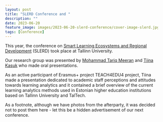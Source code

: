 ```yaml
---
layout: post
title: "SLERD Conference and "
description: ""
date: 2023-06-20
feature_image: images/2023-06-20-slerd-conference/cover-image-slerd.jpg
tags: [Conference]
---
```


This year, the conference on [Smart Learning Ecosystems and Regional Development](http://slerd2019.uniroma2.it/programme/) (SLERD) took place at Tallinn University.

Our research group was presented by [Mohammad Tariq Meeran](https://www.etis.ee/CV/Mohammad%20Tariq_Meeran/eng/) and [Tiina Kasuk](https://www.etis.ee/CV/Tiina_Kasuk/eng/) who made oral presentations.

<!--more-->

As an active participant of Erasmus+ project TEACH4EDU4 project, Tiina made a presentation dedicated to academic staff perceptions and attitudes towards learning analytics and it contained a brief overview of the current learning analytics methods used in Estonian higher education institutions based on Tallinn University and TalTech. 



As a footnote, although we have photos from the afterparty, it was decided not to post them here - let this be a hidden advertisement of our next conference.